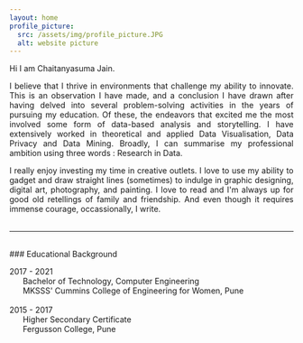 ```yaml
---
layout: home
profile_picture:
  src: /assets/img/profile_picture.JPG
  alt: website picture
---
```


<p>
  Hi I am Chaitanyasuma Jain.
</p>
<p>
<div align="justify">
  I believe that I thrive in environments that challenge my ability to innovate. This is an observation I have made, and a conclusion I have drawn after having delved into several problem-solving activities in the years of pursuing my education. Of these, the endeavors that excited me the most involved some form of data-based analysis and storytelling. I have extensively worked in theoretical and applied Data Visualisation, Data Privacy and Data Mining.
  Broadly, I can summarise my professional ambition using three words : Research in Data.
</div>
</p>
<div align="justify">
  I really enjoy investing my time in creative outlets. I love to use my ability to gadget and draw straight lines (sometimes) to indulge in graphic designing, digital art, photography, and painting. I love to read and I'm always up for good old retellings of family and friendship. And even though it requires immense courage, occassionally, I write.
</div>
<br>

---
<br>
### Educational Background

2017 - 2021 <br>
&nbsp;&nbsp;&nbsp;&nbsp;&nbsp;&nbsp;Bachelor of Technology, Computer Engineering <br>
&nbsp;&nbsp;&nbsp;&nbsp;&nbsp;&nbsp;MKSSS' Cummins College of Engineering for Women, Pune
<br><br>
2015 - 2017 <br>
&nbsp;&nbsp;&nbsp;&nbsp;&nbsp;&nbsp;Higher Secondary Certificate <br>
&nbsp;&nbsp;&nbsp;&nbsp;&nbsp;&nbsp;Fergusson College, Pune
